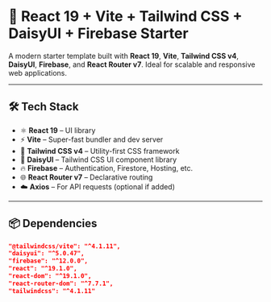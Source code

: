 # 🚀 React 19 + Vite + Tailwind CSS + DaisyUI + Firebase Starter

A modern starter template built with **React 19**, **Vite**, **Tailwind CSS v4**, **DaisyUI**, **Firebase**, and **React Router v7**. Ideal for scalable and responsive web applications.

---

## 🛠️ Tech Stack

- ⚛️ **React 19** – UI library
- ⚡ **Vite** – Super-fast bundler and dev server
- 🎨 **Tailwind CSS v4** – Utility-first CSS framework
- 💅 **DaisyUI** – Tailwind CSS UI component library
- 🔥 **Firebase** – Authentication, Firestore, Hosting, etc.
- 🌐 **React Router v7** – Declarative routing
- ☁️ **Axios** – For API requests (optional if added)

---

## 📦 Dependencies

```json
"@tailwindcss/vite": "^4.1.11",
"daisyui": "^5.0.47",
"firebase": "^12.0.0",
"react": "^19.1.0",
"react-dom": "^19.1.0",
"react-router-dom": "^7.7.1",
"tailwindcss": "^4.1.11"
